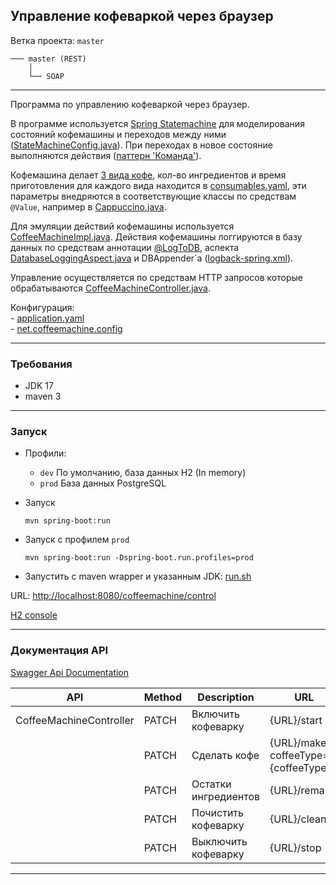 Управление кофеваркой через браузер
-----------------------------------

Ветка проекта: `master`
```shell
─── master (REST)
    │
    └── SOAP
```
___

Программа по управлению кофеваркой через браузер.

В программе используется [Spring Statemachine](https://docs.spring.io/spring-statemachine/docs/3.0.1/reference/) для 
моделирования состояний кофемашины и переходов между ними 
([StateMachineConfig.java](src/main/java/net/coffeemachine/config/StateMachineConfig.java)).
При переходах в новое состояние выполняются действия 
([паттерн 'Команда'](src/main/java/net/coffeemachine/service/statemachine/commands)).  

Кофемашина делает [3 вида кофе](src/main/java/net/coffeemachine/model/coffee/CoffeeType.java), кол-во ингредиентов и 
время приготовления для каждого вида находится в [consumables.yaml](src/main/resources/consumables.yaml), эти параметры 
внедряются в соответствующие классы по средствам `@Value`, например в [Cappuccino.java](src/main/java/net/coffeemachine/model/coffee/Cappuccino.java).

Для эмуляции действий кофемашины используется [CoffeeMachineImpl.java](src/main/java/net/coffeemachine/service/CoffeeMachineImpl.java).
Действия кофемашины логгируются в базу данных по средствам аннотации [@LogToDB](src/main/java/net/coffeemachine/util/aspect/LogToDB.java),
аспекта [DatabaseLoggingAspect.java](src/main/java/net/coffeemachine/util/aspect/DatabaseLoggingAspect.java) и 
DBAppender`а ([logback-spring.xml](src/main/resources/logback-spring.xml)).  

Управление осуществляется по средствам HTTP запросов которые обрабатываются 
[CoffeeMachineController.java](src/main/java/net/coffeemachine/web/controller/CoffeeMachineController.java).  

Конфигурация:  
    - [application.yaml](src/main/resources/application.yaml)  
    - [net.coffeemachine.config](src/main/java/net/coffeemachine/config)  

---

### Требования

- JDK 17
- maven 3

---

### Запуск

* Профили:
    
  - ```dev``` По умолчанию, база данных H2 (In memory)
  - ```prod``` База данных PostgreSQL

* Запуск
    ```
    mvn spring-boot:run
    ```

* Запуск с профилем ```prod```
    ```
    mvn spring-boot:run -Dspring-boot.run.profiles=prod
    ```

* Запустить с maven wrapper и указанным JDK: [run.sh](run.sh)

URL: [http://localhost:8080/coffeemachine/control](http://localhost:8080/coffeemachine/control)

[H2 console](http://localhost:8080/coffeemachine/h2-console)

---

### Документация API

[Swagger Api Documentation](http://localhost:8080/coffeemachine/swagger-ui.html)

| API                     | Method | Description            | URL                                   |
|-------------------------|--------|------------------------|---------------------------------------|
| CoffeeMachineController | PATCH  | Включить кофеварку     | {URL}/start                           |
|                         | PATCH  | Сделать кофе           | {URL}/make?coffeeType={coffeeType}    |
|                         | PATCH  | Остатки ингредиентов   | {URL}/remains                         |
|                         | PATCH  | Почистить кофеварку    | {URL}/clean                           |
|                         | PATCH  | Выключить кофеварку    | {URL}/stop                            |

---